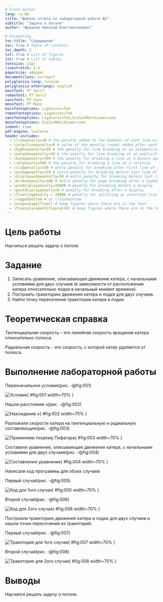 ```yaml
---
# Front matter
lang: ru-RU
title: "Шаблон отчёта по лабораторной работе №2"
subtitle: "Задача о погоне"
author: "Шувалов Николай Константинович"

# Formatting
toc-title: "Содержание"
toc: true # Table of contents
toc_depth: 2
lof: true # List of figures
lot: true # List of tables
fontsize: 12pt
linestretch: 1.5
papersize: a4paper
documentclass: scrreprt
polyglossia-lang: russian
polyglossia-otherlangs: english
mainfont: PT Serif
romanfont: PT Serif
sansfont: PT Sans
monofont: PT Mono
mainfontoptions: Ligatures=TeX
romanfontoptions: Ligatures=TeX
sansfontoptions: Ligatures=TeX,Scale=MatchLowercase
monofontoptions: Scale=MatchLowercase
indent: true
pdf-engine: lualatex
header-includes:
  - \linepenalty=10 # the penalty added to the badness of each line within a paragraph (no associated penalty node) Increasing the value makes tex try to have fewer lines in the paragraph.
  - \interlinepenalty=0 # value of the penalty (node) added after each line of a paragraph.
  - \hyphenpenalty=50 # the penalty for line breaking at an automatically inserted hyphen
  - \exhyphenpenalty=50 # the penalty for line breaking at an explicit hyphen
  - \binoppenalty=700 # the penalty for breaking a line at a binary operator
  - \relpenalty=500 # the penalty for breaking a line at a relation
  - \clubpenalty=150 # extra penalty for breaking after first line of a paragraph
  - \widowpenalty=150 # extra penalty for breaking before last line of a paragraph
  - \displaywidowpenalty=50 # extra penalty for breaking before last line before a display math
  - \brokenpenalty=100 # extra penalty for page breaking after a hyphenated line
  - \predisplaypenalty=10000 # penalty for breaking before a display
  - \postdisplaypenalty=0 # penalty for breaking after a display
  - \floatingpenalty = 20000 # penalty for splitting an insertion (can only be split footnote in standard LaTeX)
  - \raggedbottom # or \flushbottom
  - \usepackage{float} # keep figures where there are in the text
  - \floatplacement{figure}{H} # keep figures where there are in the text
---
```


# Цель работы

Научиться решать задачу о погоне

# Задание

1. Записать уравнение, описывающее движение катера, с начальными
условиями для двух случаев (в зависимости от расположения катера
относительно лодки в начальный момент времени).
2. Построить траекторию движения катера и лодки для двух случаев.
3. Найти точку пересечения траектории катера и лодки. 

# Теоретическая справка

Тангенциальная скорость – это линейная скорость вращения катера относительно полюса.

Радиальная скорость - это скорость, с которой катер удаляется от полюса.

# Выполнение лабораторной работы

Первоначальное условие(рис. -@fig:001)

![Условие](image/условие.png){ #fig:001 width=70% }

Нашли расстояние x(рис. -@fig:002)

![Нахождение x](image/2случая.png){ #fig:002 width=70% }

Разложили скорости катера на тангенциальную и радиальную составляющие(рис. -@fig:003)

![Применяем теорему Пифагора](image/ТеоремаПифагора.png){ #fig:003 width=70% }

Составили уравнение, описывающее движение катера, с начальными условиями для двух случаев(рис. -@fig:004)

![Составление уравнения](image/Концовка.png){ #fig:004 width=70% }

Написали код программы для обоих случаев

Первый случай(рис. -@fig:005)

![Код для 1ого случая](image/code_case1.png){ #fig:005 width=70% }

Второй случай(рис. -@fig:006)

![Код для 2ого случая](image/code_case2.png){ #fig:006 width=70% }

Построили траекторию движения катера и лодки для двух случаев и нашли точки пересечения их траекторий.

Первый случай(рис. -@fig:007)

![Траектория для 1ого случая](image/exm_case1.png){ #fig:007 width=70% }

Второй случай(рис. -@fig:008)

![Траектория для 2ого случая](image/exm_case2.png){ #fig:008 width=70% }




# Выводы

Научился решать задачу о погоне.
